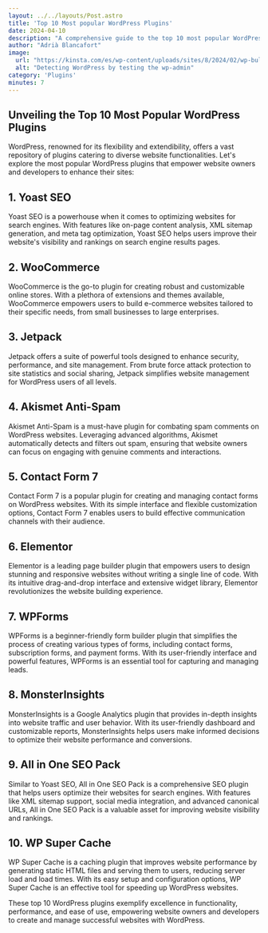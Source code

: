 ```yaml
---
layout: ../../layouts/Post.astro
title: 'Top 10 Most popular WordPress Plugins'
date: 2024-04-10
description: "A comprehensive guide to the top 10 most popular WordPress Plugins."
author: "Adrià Blancafort"
image:
  url: "https://kinsta.com/es/wp-content/uploads/sites/8/2024/02/wp-bulk-update-plugins-wordpress.jpg"
  alt: "Detecting WordPress by testing the wp-admin"
category: 'Plugins'
minutes: 7
---
```


## Unveiling the Top 10 Most Popular WordPress Plugins

WordPress, renowned for its flexibility and extendibility, offers a vast repository of plugins catering to diverse website functionalities. Let's explore the most popular WordPress plugins that empower website owners and developers to enhance their sites:

## 1. Yoast SEO

Yoast SEO is a powerhouse when it comes to optimizing websites for search engines. With features like on-page content analysis, XML sitemap generation, and meta tag optimization, Yoast SEO helps users improve their website's visibility and rankings on search engine results pages.

## 2. WooCommerce

WooCommerce is the go-to plugin for creating robust and customizable online stores. With a plethora of extensions and themes available, WooCommerce empowers users to build e-commerce websites tailored to their specific needs, from small businesses to large enterprises.

## 3. Jetpack

Jetpack offers a suite of powerful tools designed to enhance security, performance, and site management. From brute force attack protection to site statistics and social sharing, Jetpack simplifies website management for WordPress users of all levels.

## 4. Akismet Anti-Spam

Akismet Anti-Spam is a must-have plugin for combating spam comments on WordPress websites. Leveraging advanced algorithms, Akismet automatically detects and filters out spam, ensuring that website owners can focus on engaging with genuine comments and interactions.

## 5. Contact Form 7

Contact Form 7 is a popular plugin for creating and managing contact forms on WordPress websites. With its simple interface and flexible customization options, Contact Form 7 enables users to build effective communication channels with their audience.

## 6. Elementor

Elementor is a leading page builder plugin that empowers users to design stunning and responsive websites without writing a single line of code. With its intuitive drag-and-drop interface and extensive widget library, Elementor revolutionizes the website building experience.

## 7. WPForms

WPForms is a beginner-friendly form builder plugin that simplifies the process of creating various types of forms, including contact forms, subscription forms, and payment forms. With its user-friendly interface and powerful features, WPForms is an essential tool for capturing and managing leads.

## 8. MonsterInsights

MonsterInsights is a Google Analytics plugin that provides in-depth insights into website traffic and user behavior. With its user-friendly dashboard and customizable reports, MonsterInsights helps users make informed decisions to optimize their website performance and conversions.

## 9. All in One SEO Pack

Similar to Yoast SEO, All in One SEO Pack is a comprehensive SEO plugin that helps users optimize their websites for search engines. With features like XML sitemap support, social media integration, and advanced canonical URLs, All in One SEO Pack is a valuable asset for improving website visibility and rankings.

## 10. WP Super Cache

WP Super Cache is a caching plugin that improves website performance by generating static HTML files and serving them to users, reducing server load and load times. With its easy setup and configuration options, WP Super Cache is an effective tool for speeding up WordPress websites.

These top 10 WordPress plugins exemplify excellence in functionality, performance, and ease of use, empowering website owners and developers to create and manage successful websites with WordPress.

